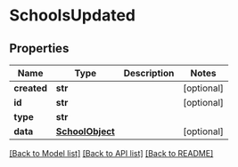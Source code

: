 # SchoolsUpdated

## Properties
Name | Type | Description | Notes
------------ | ------------- | ------------- | -------------
**created** | **str** |  | [optional] 
**id** | **str** |  | [optional] 
**type** | **str** |  | 
**data** | [**SchoolObject**](SchoolObject.md) |  | [optional] 

[[Back to Model list]](../README.md#documentation-for-models) [[Back to API list]](../README.md#documentation-for-api-endpoints) [[Back to README]](../README.md)


